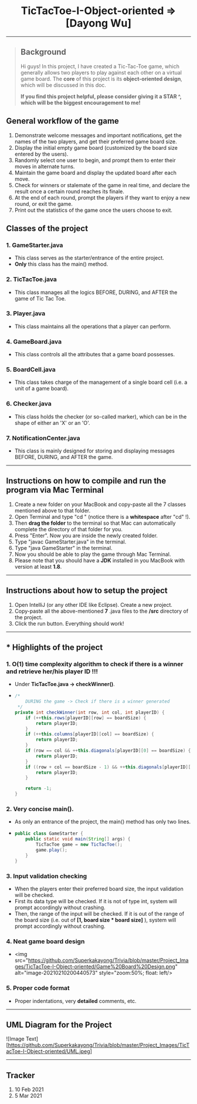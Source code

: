 <h1 align = "center">TicTacToe-I-Object-oriented => [Dayong Wu]</h1>

---

> ## Background
>
> Hi guys! In this project, I have created a Tic-Tac-Toe game, which generally allows two players to play against each other on a virtual game board. The **core** of this project is its **object-oriented design**, which will be discussed in this doc.
>
> **If you find this project helpful, please consider giving it a STAR ^, which will be the biggest encouragement to me!**

## General workflow of the game

1. Demonstrate welcome messages and important notifications, get the names of the two players, and get their preferred game board size.
2. Display the initial empty game board (customized by the board size entered by the users).
3. Randomly select one user to begin, and prompt them to enter their moves in alternate turns.
4. Maintain the game board and display the updated board after each move.
5. Check for winners or stalemate of the game in real time, and declare the result once a certain round reaches its finale.
6. At the end of each round, prompt the players if they want to enjoy a new round, or exit the game.
7. Print out the statistics of the game once the users choose to exit.

## Classes of the project

### 1. GameStarter.java

- This class serves as the starter/entrance of the entire project.
- **Only** this class has the main() method.

### 2. TicTacToe.java

- This class manages all the logics BEFORE, DURING, and AFTER the game of Tic Tac Toe.

### 3. Player.java

- This class maintains all the operations that a player can perform.

### 4. GameBoard.java

- This class controls all the attributes that a game board possesses.

### 5. BoardCell.java

- This class takes charge of the management of a single board cell (i.e. a unit of a game board).

### 6. Checker.java

- This class holds the checker (or so-called marker), which can be in the shape of either an 'X' or an 'O'.

### 7. NotificationCenter.java

- This class is mainly designed for storing and displaying messages BEFORE, DURING, and AFTER the game.

---

## Instructions on how to compile and run the program via Mac Terminal

1. Create a new folder on your MacBook and copy-paste all the 7 classes mentioned above to that folder.
2. Open Terminal and type "cd " (notice there is a  **whitespace** after "cd" !).
3. Then **drag the folder** to the terminal so that Mac can automatically complete the directory of that folder for you.
4. Press "Enter". Now you are inside the newly created folder.
5. Type "javac GameStarter.java" in the terminal.
6. Type "java GameStarter" in the terminal.
7. Now you should be able to play the game through Mac Terminal.
8. Please note that you should have a **JDK** installed in you MacBook with version at least **1.8**. 

---

## Instructions about how to setup the project

1. Open IntelliJ (or any other IDE like Eclipse). Create a new project.
2. Copy-paste all the above-mentioned  **7** .java files to the **/src** directory of the project.
3. Click the run button. Everything should work!

---

## * Highlights of the project

### 1. O(1) time complexity algorithm to check if there is a winner and retrieve her/his player ID !!!

- Under **TicTacToe.java -> checkWinner()**.

- ```java
  /*
      DURING the game -> Check if there is a winner generated
   */
  private int checkWinner(int row, int col, int playerID) {
      if (++this.rows[playerID][row] == boardSize) {
          return playerID;
      }
      if (++this.columns[playerID][col] == boardSize) {
          return playerID;
      }
      if (row == col && ++this.diagonals[playerID][0] == boardSize) {
          return playerID;
      }
      if ((row + col == boardSize - 1) && ++this.diagonals[playerID][1] == boardSize) {
          return playerID;
      }
  
      return -1;
  }
  ```

### 2. Very concise main().

- As only an entrance of the project, the main() method has only two lines.

- ```java
  public class GameStarter {
      public static void main(String[] args) {
          TicTacToe game = new TicTacToe();
          game.play();
      }
  }
  ```

### 3. Input validation checking

- When the players enter their preferred board size, the input validation will be checked.
- First its data type will be checked. If it is not of type int, system will prompt accordingly without crashing.
- Then, the range of the input will be checked. If it is out of the range of the board size (i.e. out of  **[1, board size * board size]** ), system will prompt accordingly without crashing.

### 4. Neat game board design

- <img src="https://github.com/Superkakayong/Trivia/blob/master/Project_Images/TicTacToe-I-Object-oriented/Game%20Board%20Design.png" alt="image-20210210200440573" style="zoom:50%; float: left/>
### 5. Proper code format

- Proper indentations, very **detailed** comments, etc.

---

## UML Diagram for the Project

![Image Text][https://github.com/Superkakayong/Trivia/blob/master/Project_Images/TicTacToe-I-Object-oriented/UML.jpeg]

---

## Tracker

1. 10 Feb 2021
2. 5 Mar 2021
